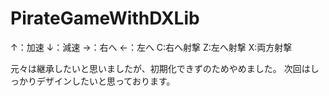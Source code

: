 # PirateGameWithDXLib
↑：加速
↓：減速
→：右へ
←：左へ
C:右へ射撃
Z:左へ射撃
X:両方射撃

元々は継承したいと思いましたが、初期化できずのためやめました。
次回はしっかりデザインしたいと思っております。
